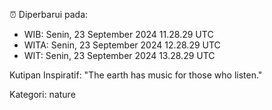 ⏰ Diperbarui pada:
- WIB: Senin, 23 September 2024 11.28.29 UTC
- WITA: Senin, 23 September 2024 12.28.29 UTC
- WIT: Senin, 23 September 2024 13.28.29 UTC

Kutipan Inspiratif:
"The earth has music for those who listen."


Kategori: nature

